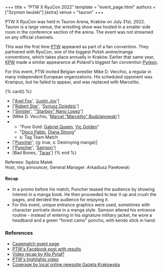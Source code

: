 +++
title = "PTW X RyuCon 2022"
template = "event_page.html"
authors = ["Szymon Iwulski"]
[extra]
venue = "tauron"
+++

PTW X RyuCon was held in Tauron Arena, Kraków on July 31st, 2022. Tauron is a large venue, the wrestling show was hosted in a smaller side room in the conference section of the arena. The event was not streamed on any official channels.

This was the first time [PTW](@/o/ptw.md) appeared as part of a fan convention.
They partnered with RyuCon, one of the biggest Polish anime/manga conventions, which takes place annually in Kraków.
Earlier that same year, [KPW](@/o/kpw.md) made a similar appearance at Poland's biggest fan convention [Pyrkon](@/e/kpw/2022-06-18-kpw-pyrkon-2022.md).

For this event, PTW invited Belgian wrestler Mike D. Vecchio, a regular in many independent European organizations. His scheduled opponent was Krampus, but he failed to appear, and was replaced with Marcelito.

{% card() %}
- ['[Axel Fox](@/w/axel-fox.md)', '[Justin Joy](@/w/justin-joy.md)']
- ['[Robert Star](@/w/robert-star.md)', '[Syriusz Dziedzic](@/w/dziedzic.md)']
- ['[Sinister](@/w/sinister.md)', '["Starboy" Nano Lopez](@/w/nano-lopez.md)']
- [Mike D. Vecchio, '[Marcel "Marcelito" Budzianowski](@/w/marcelito.md)']
- - "Pure Gold: [Gabriel Queen](@/w/gabriel-queen.md), [Vic Golden](@/w/vic-golden.md)"
  - "[Disco Pablo](@/w/disco-pablo.md), [Diana Strong](@/w/diana-strong.md)"
  - s: Tag Team Match
- ['[Puncher](@/w/puncher.md)', {g: true, s: Destroying manga}]
- ['[Puncher](@/w/puncher.md)', '[Samson](@/w/samson.md)']
- [Bad Bones, '[Taras](@/w/taras.md)']
{% end %}

Referees: Sędzia Matek \
Host, ring announcer, General Manager: Arkadiusz Pawłowski

#### Recap

* In a promo before his match, Puncher teased the audience by showing interest in a manga book. He then proceeded to tear it up and crush the pages, and derided the audience for enjoying it.
* For this event, unique entrance graphics were used, sometimes with character portraits done in a manga style. Samson altered his entrance routine - instead of entering in his signature military jacket, he wore a headband and a green "forest camo" poncho, with kendo stick in hand.

### References

* [Cagematch event page](https://www.cagematch.net/?id=1&nr=346589)
* [PTW's Facebook post with results](https://www.facebook.com/PrimeTimeWrestlingPL/posts/pfbid02LqWm9jDNp18Bb4rMED5fpwZuQQXeRoWpDFC9vXVSa4BsbEGoBGY12Zd1xy6yHfq2l)
* [Video recap by Kto Pytał?](https://www.youtube.com/watch?v=cnhTKPqQHg4)
* [PTW's highlights video](https://www.youtube.com/watch?v=dHyPlu3scNs)
* [Coverage by local online newssite Gazeta Krakowska](https://gazetakrakowska.pl/krakow-gala-wrestlingu-w-tauron-arenie-czegos-takiego-jeszcze-tu-nie-bylo-zobaczcie-zdjecia-z-imprezy-w-ramach-festiwalu-ryucon/ar/c2-16538037)
